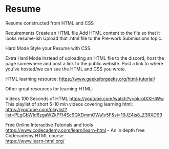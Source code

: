 # Resume
Resume constructed from HTML and CSS

Requirements
Create an HTML file
Add HTML content to the file so that it looks resume-ish
Upload that .html file to the ⁠Pre-work Submissions topic.

Hard Mode
Style your Resume with CSS.


Extra Hard Mode
Instead of uploading an HTML file to the discord, host the page somewhere and post a link to the public website.
Post a link to where you've hosted/we can see the HTML and CSS you wrote.

HTML learning resource: https://www.geeksforgeeks.org/html-tutorial/

Other great resources for learning HTML:

Videos
100 Seconds of HTML https://youtube.com/watch?v=ok-plXXHlWw
This playlist of short 5-10 min videos covering learning html: https://youtube.com/playlist?list=PLgGbWId6zgaWZkPFI4Sc9QXDmmOWa1v5F&si=19JZ4js8_Z3RXD99

Free Online Interactive Tutorials and tools
https://www.codecademy.com/learn/learn-html - An in depth free Codecademy HTML course  
https://www.learn-html.org/ 
 

